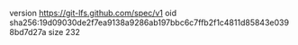 version https://git-lfs.github.com/spec/v1
oid sha256:19d09030de2f7ea9138a9286ab197bbc6c7ffb2f1c4811d85843e0398bd7d27a
size 232

